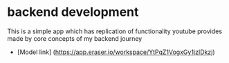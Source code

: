 # backend development

This is a simple app which has replication of functionality youtube provides made by core concepts of my backend journey

- [Model link] (https://app.eraser.io/workspace/YtPqZ1VogxGy1jzIDkzj)
